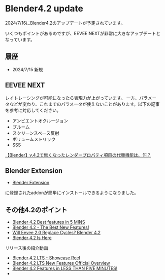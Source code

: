 # Blender4.2 update
2024/7/16にBlender4.2のアップデートが予定されています。

いくつもポイントがあるのですが、EEVEE NEXTが非常に大きなアップデートとなっています。

## 履歴
- 2024/7/15 新規


## EEVEE NEXT
レイトレーシングが可能になったら表現力が上がっています。
一方、パラメータなどが変わり、これまでのパラメータが使えないことがあります。以下の記事を参考に対応してください。
- アンビエントオクルージョン
- ブルーム
- スクリーンスペース反射
- ボリュームメトリック
- SSS

[【Blender】v.4.2で無くなったレンダープロパティ項目の代替機能は、何？](https://note.com/info_/n/na01c2e84de2f)

## Blender Extension
- [Blender Extension](https://extensions.blender.org/)

に登録されたaddonが簡単にインストールできるようになりました。

## その他4.2のポイント
- [Blender 4.2 Best features in 5 MINS](https://www.youtube.com/watch?v=ST2_eFRcKwQ)
- [Blender 4.2 - The Best New Features!](https://www.youtube.com/watch?v=lf0dteL4Wxg)
- [Will Eevee 2.0 Replace Cycles?  Blender 4.2](https://www.youtube.com/watch?v=K8Gc5ys5Ba8)
- [Blender 4.2 Is Here](https://www.youtube.com/watch?v=S3phJ3GDb7o)

リリース後の紹介動画
- [Blender 4.2 LTS - Showcase Reel](https://www.youtube.com/watch?v=jTVG5kdHRQQ)
- [Blender 4.2 LTS New Features Official Overview](https://www.youtube.com/watch?v=iwpBgtKilvw)
- [Blender 4.2 Features in LESS THAN FIVE MINUTES!](https://www.youtube.com/watch?v=hi1AcSgDKRU)
- 